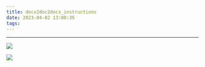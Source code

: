 ```yaml
---
title: docx2doc2docx_instructions
date: 2023-04-02 13:00:35
tags:
---
```





---

![](https://python-office-1300615378.cos.ap-chongqing.myqcloud.com/fuli.jpg)

![](https://article-1300615378.cos.ap-nanjing.myqcloud.com/foot/moyu-web.jpg)